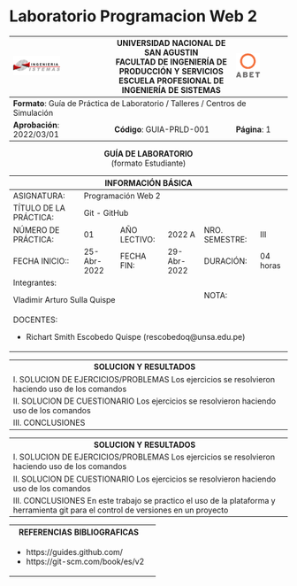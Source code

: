 ﻿# Laboratorio Programacion Web 2
<div align="center">
  <table>
    <theader>
      <tr>
        <td><img src="https://github.com/rescobedoq/pw2/blob/main/epis.png?raw=true" alt="EPIS" style="width:50%; height:auto"/></td>
          <th>
            <span style="font-weight:bold;">UNIVERSIDAD NACIONAL DE SAN AGUSTIN</span><br />
            <span style="font-weight:bold;">FACULTAD DE INGENIERÍA DE PRODUCCIÓN Y SERVICIOS</span><br />
            <span style="font-weight:bold;">ESCUELA PROFESIONAL DE INGENIERÍA DE SISTEMAS</span>
          </th>
          <td><img src="https://github.com/rescobedoq/pw2/blob/main/abet.png?raw=true" alt="ABET" style="width:50%; height:auto"/></td>
      </tr>
    </theader>
    <tbody>
      <tr><td colspan="3"><span style="font-weight:bold;">Formato</span>: Guía de Práctica de Laboratorio / Talleres / Centros de Simulación</td></tr>
      <tr><td><span style="font-weight:bold;">Aprobación</span>:  2022/03/01</td><td><span style="font-weight:bold;">Código</span>: GUIA-PRLD-001</td><td><span style="font-weight:bold;">Página</span>: 1</td></tr>
    </tbody>
  </table>
</div>

<div align="center">
  <span style="font-weight:bold;">GUÍA DE LABORATORIO</span><br />
  <span>(formato Estudiante)</span>
</div>


<table>
<theader>
<tr><th colspan="6">INFORMACIÓN BÁSICA</th></tr>
</theader>
<tbody>
<tr><td>ASIGNATURA:</td><td colspan="5">Programación Web 2</td></tr>
<tr><td>TÍTULO DE LA PRÁCTICA:</td><td colspan="5">Git - GitHub</td></tr>
<tr>
<td>NÚMERO DE PRÁCTICA:</td><td>01</td><td>AÑO LECTIVO:</td><td>2022 A</td><td>NRO. SEMESTRE:</td><td>III</td>
</tr>
<tr>
<td>FECHA INICIO::</td><td>25-Abr-2022</td><td>FECHA FIN:</td><td>29-Abr-2022</td><td>DURACIÓN:</td><td>04 horas</td>
</tr>
<tr><td colspan="4">Integrantes:
<p>Vladimir Arturo Sulla Quispe</p>
</td>
<td>NOTA:</td><td></td>
</<tr>
<tr><td colspan="6">DOCENTES:
<ul>
<li>Richart Smith Escobedo Quispe (rescobedoq@unsa.edu.pe)</li>
</ul>
</td>
</<tr>
</tdbody>
</table>


<table>
<theader>
<tr><th colspan="6">SOLUCION Y RESULTADOS</th></tr>
</theader>
<tr>
<td colspan="6">I. SOLUCION DE EJERCICIOS/PROBLEMAS
  Los ejercicios se resolvieron haciendo uso de los comandos
<td>
</tr>
<tr>
<tr>
<td colspan="6">II. SOLUCION DE CUESTIONARIO
  Los ejercicios se resolvieron haciendo uso de los comandos
<td>
</tr>
<td colspan="6">III. CONCLUSIONES
  
<td>
</tr>

</table>


<table>
<theader>
<tr><th colspan="6">SOLUCION Y RESULTADOS</th></tr>
</theader>
<tr>
<td colspan="6">I. SOLUCION DE EJERCICIOS/PROBLEMAS
  Los ejercicios se resolvieron haciendo uso de los comandos
<td>
</tr>
<tr>
<tr>
<td colspan="6">II. SOLUCION DE CUESTIONARIO
  Los ejercicios se resolvieron haciendo uso de los comandos
<td>
</tr>
<td colspan="6">III. CONCLUSIONES
 En este trabajo se practico el uso de la plataforma y herramienta git para el control de versiones en un proyecto 
 
<td>
</tr>
</table>
<table>
<theader>
<tr><th>REFERENCIAS BIBLIOGRAFICAS</th></tr>
</theader>
<tr>
<td>
<ul>
<li>https://guides.github.com/</li>
<li>https://git-scm.com/book/es/v2</li>
</ul>
<td>
</tr>
</table>
